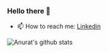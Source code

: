 ### Hello there 👋

- 📫 How to reach me: [Linkedin](https://in.linkedin.com/in/anurat-bhattacharya-9a12861a3)

![Anurat's github stats](https://github-readme-stats.vercel.app/api?username=anuratb)

<!--
**anuratb/anuratb** is a ✨ _special_ ✨ repository because its `README.md` (this file) appears on your GitHub profile.

Here are some ideas to get you started:

- 🔭 I’m currently working on ...
- 🌱 I’m currently learning ...
- 👯 I’m looking to collaborate on ...
- 🤔 I’m looking for help with ...
- 💬 Ask me about ...
- 📫 How to reach me: ...
- 😄 Pronouns: ...
- ⚡ Fun fact: ...
-->
